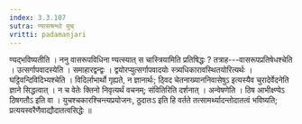 ```yaml
---
index: 3.3.107
sutra: ण्यासश्रन्थो युच्
vritti: padamanjari
---
```


 ण्यद्भविष्यतीति । ननु वासरूपविधिना ण्यत्स्यात् स चास्त्रियामिति प्रतिषिद्धः ? तत्राह---वासरूपप्रतिषेधश्चेति । उत्सर्गापवादस्येति । समाहारद्वन्द्वः । द्वयोरप्युत्सर्गापवादयोः स्त्र्यधिकारावस्थितयोरित्यर्थः । घट्टिवन्दिविदिभ्यश्चेति । विदिर्लाभार्थो गृह्यते, न ज्ञानार्थः; ठ्विद चेतनाख्याननिवासेषुऽ इत्यस्यैव चुरादेर्वेदनेति ज्ञाने सिद्धत्वात् । न च वेतेः क्तिनो निवृत्यर्थं वचनम्; संवितिरिति दर्शनात् । अन्वेषणेति । ठिष आभीक्ष्ण्येऽ ठिषगतौऽ इति वा । युचश्चकारश्चिन्त्यप्रयोजनः, ठुदातःऽ इति हि वर्तते तत्सामर्थ्यादन्तोदातत्वं भविष्यति; प्रत्ययस्वरैणैवाद्यौदातत्वसिद्धेः ॥